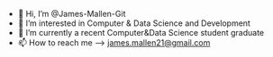- 👋 Hi, I’m @James-Mallen-Git
- 👀 I’m interested in Computer & Data Science and Development
- 🌱 I’m currently a recent Computer&Data Science student graduate
- 📫 How to reach me --> james.mallen21@gmail.com

<!---
James-Mallen-Git/James-Mallen-Git is a ✨ special ✨ repository because its `README.md` (this file) appears on your GitHub profile.
You can click the Preview link to take a look at your changes.
--->

